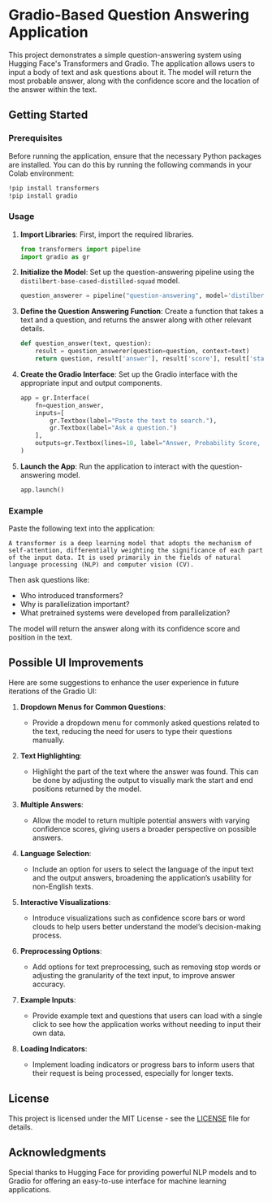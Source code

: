 
# Gradio-Based Question Answering Application

This project demonstrates a simple question-answering system using Hugging Face's Transformers and Gradio. The application allows users to input a body of text and ask questions about it. The model will return the most probable answer, along with the confidence score and the location of the answer within the text.

## Getting Started

### Prerequisites

Before running the application, ensure that the necessary Python packages are installed. You can do this by running the following commands in your Colab environment:

```bash
!pip install transformers
!pip install gradio
```

### Usage

1. **Import Libraries**: First, import the required libraries.

    ```python
    from transformers import pipeline
    import gradio as gr
    ```

2. **Initialize the Model**: Set up the question-answering pipeline using the `distilbert-base-cased-distilled-squad` model.

    ```python
    question_answerer = pipeline("question-answering", model='distilbert-base-cased-distilled-squad')
    ```

3. **Define the Question Answering Function**: Create a function that takes a text and a question, and returns the answer along with other relevant details.

    ```python
    def question_answer(text, question):
        result = question_answerer(question=question, context=text)
        return question, result['answer'], result['score'], result['start'], result['end']
    ```

4. **Create the Gradio Interface**: Set up the Gradio interface with the appropriate input and output components.

    ```python
    app = gr.Interface(
        fn=question_answer,
        inputs=[
            gr.Textbox(label="Paste the text to search."),
            gr.Textbox(label="Ask a question.")
        ],
        outputs=gr.Textbox(lines=10, label="Answer, Probability Score, and Location", show_copy_button=True)
    )
    ```

5. **Launch the App**: Run the application to interact with the question-answering model.

    ```python
    app.launch()
    ```

### Example

Paste the following text into the application:

```
A transformer is a deep learning model that adopts the mechanism of self-attention, differentially weighting the significance of each part of the input data. It is used primarily in the fields of natural language processing (NLP) and computer vision (CV).
```

Then ask questions like:

- Who introduced transformers?
- Why is parallelization important?
- What pretrained systems were developed from parallelization?

The model will return the answer along with its confidence score and position in the text.

## Possible UI Improvements

Here are some suggestions to enhance the user experience in future iterations of the Gradio UI:

1. **Dropdown Menus for Common Questions**:
    - Provide a dropdown menu for commonly asked questions related to the text, reducing the need for users to type their questions manually.

2. **Text Highlighting**:
    - Highlight the part of the text where the answer was found. This can be done by adjusting the output to visually mark the start and end positions returned by the model.

3. **Multiple Answers**:
    - Allow the model to return multiple potential answers with varying confidence scores, giving users a broader perspective on possible answers.

4. **Language Selection**:
    - Include an option for users to select the language of the input text and the output answers, broadening the application’s usability for non-English texts.

5. **Interactive Visualizations**:
    - Introduce visualizations such as confidence score bars or word clouds to help users better understand the model’s decision-making process.

6. **Preprocessing Options**:
    - Add options for text preprocessing, such as removing stop words or adjusting the granularity of the text input, to improve answer accuracy.

7. **Example Inputs**:
    - Provide example text and questions that users can load with a single click to see how the application works without needing to input their own data.

8. **Loading Indicators**:
    - Implement loading indicators or progress bars to inform users that their request is being processed, especially for longer texts.

## License

This project is licensed under the MIT License - see the [LICENSE](LICENSE) file for details.

## Acknowledgments

Special thanks to Hugging Face for providing powerful NLP models and to Gradio for offering an easy-to-use interface for machine learning applications.
```
